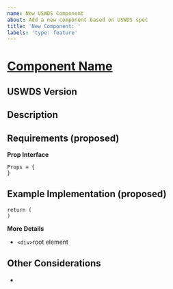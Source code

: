 ```yaml
---
name: New USWDS Component
about: Add a new component based on USWDS spec
title: 'New Component: '
labels: 'type: feature'
---
```


# [Component Name](https://designsystem.digital.gov/components/##)

## USWDS Version

<!-- If this feature relates to a specific feature in USWDS, please note what version it was introduced in. -->

## Description

## Requirements (proposed)

**Prop Interface**

```JSX
Props = {
}
```

## Example Implementation (proposed)

```JSX
return (
)
```

**More Details**

- `<div>`root element

## Other Considerations

-

